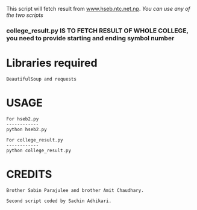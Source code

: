 This script will fetch result from www.hseb.ntc.net.np.
*You can use any of the two scripts*
### college_result.py IS TO FETCH RESULT OF WHOLE COLLEGE, you need to provide starting and ending symbol number

Libraries required
============
	BeautifulSoup and requests

USAGE
===========
	
	For hseb2.py
	------------
	python hseb2.py

	For college_result.py
	------------
	python college_result.py

CREDITS
===========
	Brother Sabin Parajulee and brother Amit Chaudhary.
	
	Second script coded by Sachin Adhikari.
